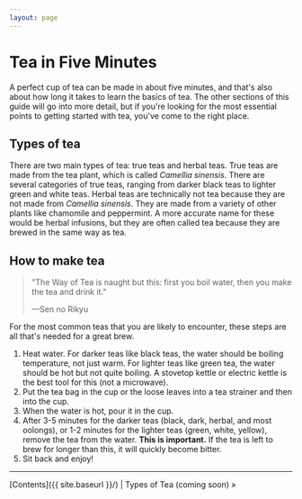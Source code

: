 ```yaml
---
layout: page
---
```


# Tea in Five Minutes

A perfect cup of tea can be made in about five minutes, and that's also about how long it takes to learn the basics of tea. The other sections of this guide will go into more detail, but if you're looking for the most essential points to getting started with tea, you've come to the right place.

## Types of tea

There are two main types of tea: true teas and herbal teas. True teas are made from the tea plant, which is called *Camellia sinensis*. There are several categories of true teas, ranging from darker black teas to lighter green and white teas. Herbal teas are technically not tea because they are not made from *Camellia sinensis*. They are made from a variety of other plants like chamomile and peppermint. A more accurate name for these would be herbal infusions, but they are often called tea because they are brewed in the same way as tea.

## How to make tea

>"The Way of Tea is naught but this: first you boil water, then you make the tea and drink it."
>
>—Sen no Rikyu

For the most common teas that you are likely to encounter, these steps are all that's needed for a great brew.

1. Heat water. For darker teas like black teas, the water should be boiling temperature, not just warm. For lighter teas like green tea, the water should be hot but not quite boiling. A stovetop kettle or electric kettle is the best tool for this (not a microwave).
2. Put the tea bag in the cup or the loose leaves into a tea strainer and then into the cup.
3. When the water is hot, pour it in the cup.
4. After 3-5 minutes for the darker teas (black, dark, herbal, and most oolongs), or 1-2 minutes for the lighter teas (green, white, yellow), remove the tea from the water. **This is important.** If the tea is left to brew for longer than this, it will quickly become bitter.
5. Sit back and enjoy!

<hr>

[Contents]({{ site.baseurl }}/) |
Types of Tea (coming soon) &raquo;
